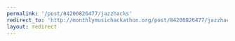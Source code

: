 ```yaml
---
permalink: '/post/84200826477/jazzhacks'
redirect_to: 'http://monthlymusichackathon.org/post/84200826477/jazzhacks'
layout: redirect
---
```

